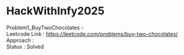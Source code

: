 # HackWithInfy2025

Problem1_BuyTwoChocolates -  
Leetcode Link : https://leetcode.com/problems/buy-two-chocolates/  
Approach :   
Status : Solved    
